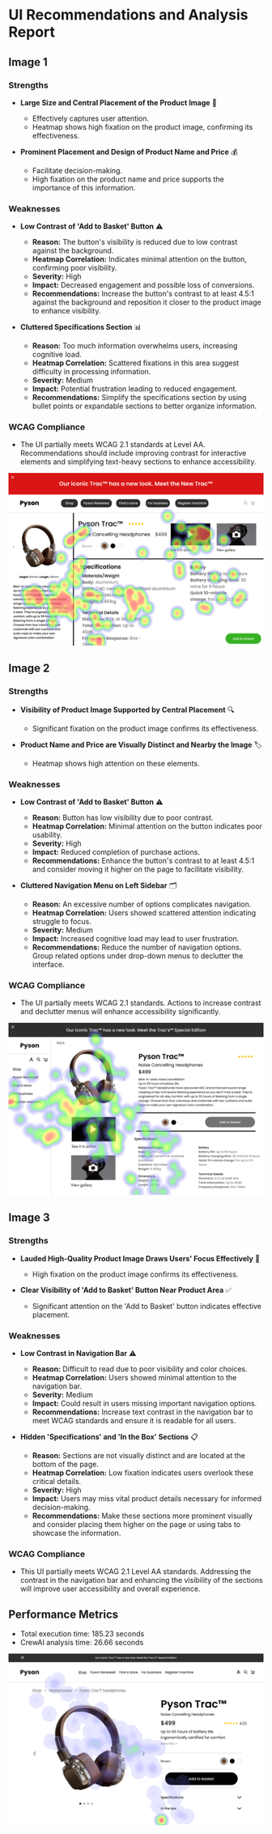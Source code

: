 # UI Recommendations and Analysis Report

## Image 1

### Strengths
- **Large Size and Central Placement of the Product Image** 🎯
  - Effectively captures user attention.
  - Heatmap shows high fixation on the product image, confirming its effectiveness.
  
- **Prominent Placement and Design of Product Name and Price** 💰
  - Facilitate decision-making.
  - High fixation on the product name and price supports the importance of this information.

### Weaknesses
- **Low Contrast of 'Add to Basket' Button** ⚠️
  - **Reason:** The button's visibility is reduced due to low contrast against the background.
  - **Heatmap Correlation:** Indicates minimal attention on the button, confirming poor visibility.
  - **Severity:** High
  - **Impact:** Decreased engagement and possible loss of conversions.
  - **Recommendations:** Increase the button's contrast to at least 4.5:1 against the background and reposition it closer to the product image to enhance visibility.

- **Cluttered Specifications Section** 📊
  - **Reason:** Too much information overwhelms users, increasing cognitive load.
  - **Heatmap Correlation:** Scattered fixations in this area suggest difficulty in processing information.
  - **Severity:** Medium
  - **Impact:** Potential frustration leading to reduced engagement.
  - **Recommendations:** Simplify the specifications section by using bullet points or expandable sections to better organize information.

### WCAG Compliance
- The UI partially meets WCAG 2.1 standards at Level AA. Recommendations should include improving contrast for interactive elements and simplifying text-heavy sections to enhance accessibility.

![Image 1](heatmaps/p1-1.png)

## Image 2

### Strengths
- **Visibility of Product Image Supported by Central Placement** 🔍
  - Significant fixation on the product image confirms its effectiveness.
  
- **Product Name and Price are Visually Distinct and Nearby the Image** 🏷️
  - Heatmap shows high attention on these elements.

### Weaknesses
- **Low Contrast of 'Add to Basket' Button** ⚠️
  - **Reason:** Button has low visibility due to poor contrast.
  - **Heatmap Correlation:** Minimal attention on the button indicates poor usability.
  - **Severity:** High
  - **Impact:** Reduced completion of purchase actions.
  - **Recommendations:** Enhance the button's contrast to at least 4.5:1 and consider moving it higher on the page to facilitate visibility.

- **Cluttered Navigation Menu on Left Sidebar** 🗂️
  - **Reason:** An excessive number of options complicates navigation.
  - **Heatmap Correlation:** Users showed scattered attention indicating struggle to focus.
  - **Severity:** Medium
  - **Impact:** Increased cognitive load may lead to user frustration.
  - **Recommendations:** Reduce the number of navigation options. Group related options under drop-down menus to declutter the interface.

### WCAG Compliance
- The UI partially meets WCAG 2.1 standards. Actions to increase contrast and declutter menus will enhance accessibility significantly.

![Image 2](heatmaps/p1-2.png)

## Image 3

### Strengths
- **Lauded High-Quality Product Image Draws Users' Focus Effectively** 📸
  - High fixation on the product image confirms its effectiveness.
  
- **Clear Visibility of 'Add to Basket' Button Near Product Area** ✅
  - Significant attention on the 'Add to Basket' button indicates effective placement.

### Weaknesses
- **Low Contrast in Navigation Bar** ⚠️
  - **Reason:** Difficult to read due to poor visibility and color choices.
  - **Heatmap Correlation:** Users showed minimal attention to the navigation bar.
  - **Severity:** Medium
  - **Impact:** Could result in users missing important navigation options.
  - **Recommendations:** Increase text contrast in the navigation bar to meet WCAG standards and ensure it is readable for all users.

- **Hidden 'Specifications' and 'In the Box' Sections** 📋
  - **Reason:** Sections are not visually distinct and are located at the bottom of the page.
  - **Heatmap Correlation:** Low fixation indicates users overlook these critical details.
  - **Severity:** High
  - **Impact:** Users may miss vital product details necessary for informed decision-making.
  - **Recommendations:** Make these sections more prominent visually and consider placing them higher on the page or using tabs to showcase the information.

### WCAG Compliance
- This UI partially meets WCAG 2.1 Level AA standards. Addressing the contrast in the navigation bar and enhancing the visibility of the sections will improve user accessibility and overall experience.

## Performance Metrics
- Total execution time: 185.23 seconds
- CrewAI analysis time: 26.66 seconds

![Image 3](heatmaps/p1-3.png)

